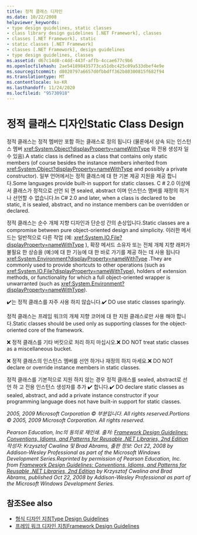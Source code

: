 ```yaml
---
title: 정적 클래스 디자인
ms.date: 10/22/2008
helpviewer_keywords:
- type design guidelines, static classes
- class library design guidelines [.NET Framework], classes
- classes [.NET Framework], static
- static classes [.NET Framework]
- classes [.NET Framework], design guidelines
- type design guidelines, classes
ms.assetid: d67c14d8-c4dd-443f-affb-4ccae677c9b6
ms.openlocfilehash: 2ae541898435773ca51dbc425c09a533dbef4e9e
ms.sourcegitcommit: d8020797a6657d0fbbdff362b80300815f682f94
ms.translationtype: MT
ms.contentlocale: ko-KR
ms.lasthandoff: 11/24/2020
ms.locfileid: "95730918"
---
```

# <a name="static-class-design"></a><span data-ttu-id="f4b6c-102">정적 클래스 디자인</span><span class="sxs-lookup"><span data-stu-id="f4b6c-102">Static Class Design</span></span>

<span data-ttu-id="f4b6c-103">정적 클래스는 정적 멤버만 포함 하는 클래스로 정의 됩니다 (물론에서 상속 되는 인스턴스 멤버 <xref:System.Object?displayProperty=nameWithType> 와 전용 생성자 일 수 있음).</span><span class="sxs-lookup"><span data-stu-id="f4b6c-103">A static class is defined as a class that contains only static members (of course besides the instance members inherited from <xref:System.Object?displayProperty=nameWithType> and possibly a private constructor).</span></span> <span data-ttu-id="f4b6c-104">일부 언어에서는 정적 클래스에 대 한 기본 제공 지원을 제공 합니다.</span><span class="sxs-lookup"><span data-stu-id="f4b6c-104">Some languages provide built-in support for static classes.</span></span> <span data-ttu-id="f4b6c-105">C # 2.0 이상에서 클래스가 정적으로 선언 되 면 sealed, abstract 이며 인스턴스 멤버를 재정의 하거나 선언할 수 없습니다.</span><span class="sxs-lookup"><span data-stu-id="f4b6c-105">In C# 2.0 and later, when a class is declared to be static, it is sealed, abstract, and no instance members can be overridden or declared.</span></span>

 <span data-ttu-id="f4b6c-106">정적 클래스는 순수 개체 지향 디자인과 단순성 간의 손상입니다.</span><span class="sxs-lookup"><span data-stu-id="f4b6c-106">Static classes are a compromise between pure object-oriented design and simplicity.</span></span> <span data-ttu-id="f4b6c-107">이러한 메서드는 일반적으로 다른 작업 (예: <xref:System.IO.File?displayProperty=nameWithType> ), 확장 메서드 소유자 또는 전체 개체 지향 래퍼가 불필요 한 상승을 (예:)에 대 한 기능에 대 한 바로 가기를 제공 하는 데 사용 됩니다 <xref:System.Environment?displayProperty=nameWithType> .</span><span class="sxs-lookup"><span data-stu-id="f4b6c-107">They are commonly used to provide shortcuts to other operations (such as <xref:System.IO.File?displayProperty=nameWithType>), holders of extension methods, or functionality for which a full object-oriented wrapper is unwarranted (such as <xref:System.Environment?displayProperty=nameWithType>).</span></span>

 <span data-ttu-id="f4b6c-108">✔️는 정적 클래스를 자주 사용 하지 않습니다.</span><span class="sxs-lookup"><span data-stu-id="f4b6c-108">✔️ DO use static classes sparingly.</span></span>

 <span data-ttu-id="f4b6c-109">정적 클래스는 프레임 워크의 개체 지향 코어에 대 한 지원 클래스로만 사용 해야 합니다.</span><span class="sxs-lookup"><span data-stu-id="f4b6c-109">Static classes should be used only as supporting classes for the object-oriented core of the framework.</span></span>

 <span data-ttu-id="f4b6c-110">❌ 정적 클래스를 기타 버킷으로 처리 하지 마십시오.</span><span class="sxs-lookup"><span data-stu-id="f4b6c-110">❌ DO NOT treat static classes as a miscellaneous bucket.</span></span>

 <span data-ttu-id="f4b6c-111">❌ 정적 클래스의 인스턴스 멤버를 선언 하거나 재정의 하지 마세요.</span><span class="sxs-lookup"><span data-stu-id="f4b6c-111">❌ DO NOT declare or override instance members in static classes.</span></span>

 <span data-ttu-id="f4b6c-112">정적 클래스를 기본적으로 지원 하지 않는 경우 정적 클래스를 sealed, abstract로 선언 하 고 전용 인스턴스 생성자를 추가 ✔️ 합니다.</span><span class="sxs-lookup"><span data-stu-id="f4b6c-112">✔️ DO declare static classes as sealed, abstract, and add a private instance constructor if your programming language does not have built-in support for static classes.</span></span>

 <span data-ttu-id="f4b6c-113">*2005, 2009 Microsoft Corporation © 부분입니다. All rights reserved.*</span><span class="sxs-lookup"><span data-stu-id="f4b6c-113">*Portions © 2005, 2009 Microsoft Corporation. All rights reserved.*</span></span>

 <span data-ttu-id="f4b6c-114">*Pearson Education, Inc의 동의로 재인쇄. 출처: [Framework Design Guidelines: Conventions, Idioms, and Patterns for Reusable .NET Libraries, 2nd Edition](https://www.informit.com/store/framework-design-guidelines-conventions-idioms-and-9780321545619) 작성자: Krzysztof Cwalina 및 Brad Abrams, 출판 정보: Oct 22, 2008 by Addison-Wesley Professional as part of the Microsoft Windows Development Series.*</span><span class="sxs-lookup"><span data-stu-id="f4b6c-114">*Reprinted by permission of Pearson Education, Inc. from [Framework Design Guidelines: Conventions, Idioms, and Patterns for Reusable .NET Libraries, 2nd Edition](https://www.informit.com/store/framework-design-guidelines-conventions-idioms-and-9780321545619) by Krzysztof Cwalina and Brad Abrams, published Oct 22, 2008 by Addison-Wesley Professional as part of the Microsoft Windows Development Series.*</span></span>

## <a name="see-also"></a><span data-ttu-id="f4b6c-115">참조</span><span class="sxs-lookup"><span data-stu-id="f4b6c-115">See also</span></span>

- [<span data-ttu-id="f4b6c-116">형식 디자인 지침</span><span class="sxs-lookup"><span data-stu-id="f4b6c-116">Type Design Guidelines</span></span>](type.md)
- [<span data-ttu-id="f4b6c-117">프레임 워크 디자인 지침</span><span class="sxs-lookup"><span data-stu-id="f4b6c-117">Framework Design Guidelines</span></span>](index.md)
